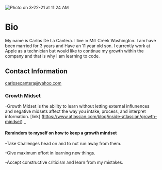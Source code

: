![Photo on 3-22-21 at 11 24 AM](https://user-images.githubusercontent.com/79726409/112048767-fd916f00-8b0b-11eb-931f-091ebb154585.jpg)
# **Bio**
 My name is Carlos De La Cantera. I live in Mill Creek Washington.  I am have been married for 3 years and Have an 11 year old son.  I currently work at Apple as a technician but would like to continue my growth within the company and that is why I am learning to code.  

## **Contact Information**
carlosecantera@yahoo.com

### **Growth Midset**
 
 -Growth Midset is the ability to learn without letting external influnences and negative midsets affect the way you intake, process, and interpret information.
 [link] (https://www.atlassian.com/blog/inside-atlassian/growth-mindset)
 _

#### **Reminders** to myself on how to keep a growth mindset
 
 -Take Challenges head on and to not run away from them.
 
 -Give maximum effort in learning new things. 
 
 -Accept constructive criticism and learn from my mistakes.


